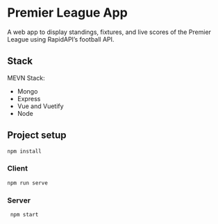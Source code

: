 # Premier League App
A web app to display standings, fixtures, and live scores of the Premier League using RapidAPI’s football API.

## Stack
MEVN Stack:
- Mongo
- Express
- Vue and Vuetify
- Node

## Project setup

```
npm install
```

### Client
```npm run serve```

### Server
``` npm start```
